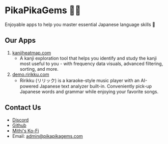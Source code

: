# PikaPikaGems 💎✨
Enjoyable apps to help you master essential Japanese language skills 💪

## Our Apps
1. [kanjiheatmap.com](https://kanjiheatmap.com)
   - A kanji exploration tool that helps you identify and study the kanji most useful to you - with frequency data visuals, advanced filtering, sorting, and more.
2. [demo.ririkku.com](https://demo.ririkku.com/)
   - Ririkku (リリック) is a karaoke-style music player with an AI-powered Japanese text analyzer built-in. Conveniently pick-up Japanese words and grammar while enjoying your favorite songs.

## Contact Us
- [Discord](https://discord.gg/Ash8ZrGb4s)
- [Github](https://github.com/PikaPikaGems/)
- [Mithi's Ko-Fi](https://ko-fi.com/minimithi)
- Email: [admin@pikapikagems.com](mailto:admin@pikapikagems.com)
